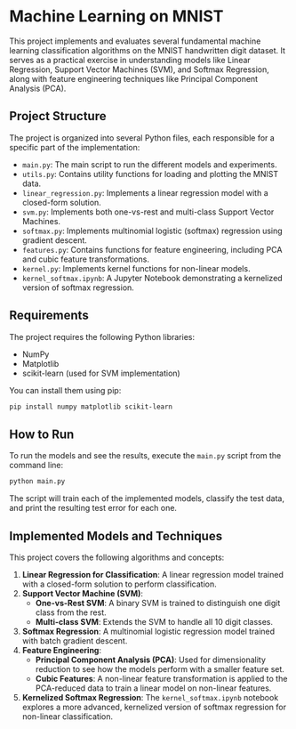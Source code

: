 # Machine Learning on MNIST

This project implements and evaluates several fundamental machine learning classification algorithms on the MNIST handwritten digit dataset. It serves as a practical exercise in understanding models like Linear Regression, Support Vector Machines (SVM), and Softmax Regression, along with feature engineering techniques like Principal Component Analysis (PCA).

## Project Structure

The project is organized into several Python files, each responsible for a specific part of the implementation:

- `main.py`: The main script to run the different models and experiments.
- `utils.py`: Contains utility functions for loading and plotting the MNIST data.
- `linear_regression.py`: Implements a linear regression model with a closed-form solution.
- `svm.py`: Implements both one-vs-rest and multi-class Support Vector Machines.
- `softmax.py`: Implements multinomial logistic (softmax) regression using gradient descent.
- `features.py`: Contains functions for feature engineering, including PCA and cubic feature transformations.
- `kernel.py`: Implements kernel functions for non-linear models.
- `kernel_softmax.ipynb`: A Jupyter Notebook demonstrating a kernelized version of softmax regression.

## Requirements

The project requires the following Python libraries:

- NumPy
- Matplotlib
- scikit-learn (used for SVM implementation)

You can install them using pip:
```bash
pip install numpy matplotlib scikit-learn
```

## How to Run

To run the models and see the results, execute the `main.py` script from the command line:

```bash
python main.py
```

The script will train each of the implemented models, classify the test data, and print the resulting test error for each one.

## Implemented Models and Techniques

This project covers the following algorithms and concepts:

1.  **Linear Regression for Classification**: A linear regression model trained with a closed-form solution to perform classification.
2.  **Support Vector Machine (SVM)**:
    -   **One-vs-Rest SVM**: A binary SVM is trained to distinguish one digit class from the rest.
    -   **Multi-class SVM**: Extends the SVM to handle all 10 digit classes.
3.  **Softmax Regression**: A multinomial logistic regression model trained with batch gradient descent.
4.  **Feature Engineering**:
    -   **Principal Component Analysis (PCA)**: Used for dimensionality reduction to see how the models perform with a smaller feature set.
    -   **Cubic Features**: A non-linear feature transformation is applied to the PCA-reduced data to train a linear model on non-linear features.
5.  **Kernelized Softmax Regression**: The `kernel_softmax.ipynb` notebook explores a more advanced, kernelized version of softmax regression for non-linear classification.
